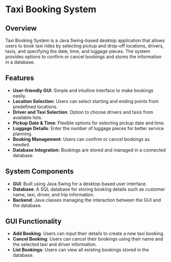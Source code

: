 # Taxi Booking System

## Overview
Taxi Booking System is a Java Swing-based desktop application that allows users to book taxi rides by selecting pickup and drop-off locations, drivers, taxis, and specifying the date, time, and luggage pieces. The system provides options to confirm or cancel bookings and stores the information in a database.

## Features
- **User-friendly GUI**: Simple and intuitive interface to make bookings easily.
- **Location Selection**: Users can select starting and ending points from predefined locations.
- **Driver and Taxi Selection**: Option to choose drivers and taxis from available lists.
- **Pickup Date & Time**: Flexible options for selecting pickup date and time.
- **Luggage Details**: Enter the number of luggage pieces for better service planning.
- **Booking Management**: Users can confirm or cancel bookings as needed.
- **Database Integration**: Bookings are stored and managed in a connected database.

## System Components
- **GUI**: Built using Java Swing for a desktop-based user interface.
- **Database**: A SQL database for storing booking details such as customer name, taxi, driver, and trip information.
- **Backend**: Java classes managing the interaction between the GUI and the database.
## GUI Functionality

- **Add Booking**: Users can input their details to create a new taxi booking.
- **Cancel Booking**: Users can cancel their bookings using their name and the selected taxi and driver information.
- **List Bookings**: Users can view all existing bookings stored in the database.
